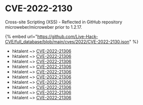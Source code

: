 # CVE-2022-2130

Cross-site Scripting (XSS) - Reflected in GitHub repository microweber/microweber prior to 1.2.17.

{% embed url="https://github.com/Live-Hack-CVE/full_database/blob/main/cves/2022/CVE-2022-2130.json" %}


* hktalent ~> [CVE-2022-21306](https://www.alice-snow.ru/2022/database/cve-2022-2130/cve-2022-21306-hktalent)
* hktalent ~> [CVE-2022-21306](https://www.alice-snow.ru/2022/database/cve-2022-2130/cve-2022-21306-hktalent)
* hktalent ~> [CVE-2022-21306](https://www.alice-snow.ru/2022/database/cve-2022-2130/cve-2022-21306-hktalent)
* hktalent ~> [CVE-2022-21306](https://www.alice-snow.ru/2022/database/cve-2022-2130/cve-2022-21306-hktalent)
* hktalent ~> [CVE-2022-21306](https://www.alice-snow.ru/2022/database/cve-2022-2130/cve-2022-21306-hktalent)
* hktalent ~> [CVE-2022-21306](https://www.alice-snow.ru/2022/database/cve-2022-2130/cve-2022-21306-hktalent)
* hktalent ~> [CVE-2022-21306](https://www.alice-snow.ru/2022/database/cve-2022-2130/cve-2022-21306-hktalent)
* hktalent ~> [CVE-2022-21306](https://www.alice-snow.ru/2022/database/cve-2022-2130/cve-2022-21306-hktalent)
* hktalent ~> [CVE-2022-21306](https://www.alice-snow.ru/2022/database/cve-2022-2130/cve-2022-21306-hktalent)
* hktalent ~> [CVE-2022-21306](https://www.alice-snow.ru/2022/database/cve-2022-2130/cve-2022-21306-hktalent)